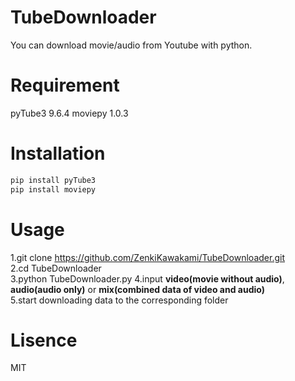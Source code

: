 # TubeDownloader
You can download movie/audio from Youtube with python.

# Requirement
pyTube3 9.6.4
moviepy 1.0.3

# Installation

```bash
pip install pyTube3
pip install moviepy
```
# Usage
1.git clone https://github.com/ZenkiKawakami/TubeDownloader.git  
2.cd TubeDownloader  
3.python TubeDownloader.py
4.input **video(movie without audio)**, **audio(audio only)** or **mix(combined data of video and audio)**  
5.start downloading data to the corresponding folder

# Lisence
MIT
